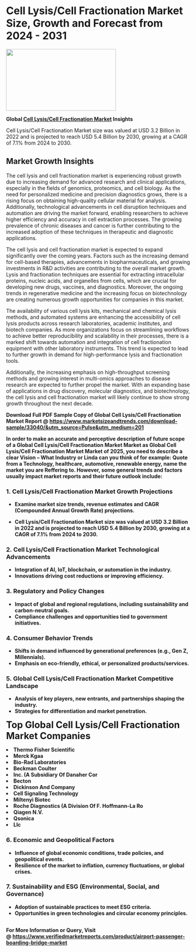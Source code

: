 <H1>Cell Lysis/Cell Fractionation Market Size, Growth and Forecast from 2024 - 2031</H1><img class="aligncenter size-medium wp-image-584254" src="https://thirdeyenews.in/wp-content/uploads/2024/09/Global-Market-Research-300x168.jpeg" alt="" width="300" height="168" /><p><strong>Global&nbsp;<a href="https://www.marketsizeandtrends.com/download-sample/33040/&amp;utm_source=Pulse&amp;utm_medium=201">Cell Lysis/Cell Fractionation Market</a> Insights</strong></p><p>Cell Lysis/Cell Fractionation Market size was valued at USD 3.2 Billion in 2022 and is projected to reach USD 5.4 Billion by 2030, growing at a CAGR of 7.1% from 2024 to 2030.</p><p><h2>Market Growth Insights</h2> <p>The cell lysis and cell fractionation market is experiencing robust growth due to increasing demand for advanced research and clinical applications, especially in the fields of genomics, proteomics, and cell biology. As the need for personalized medicine and precision diagnostics grows, there is a rising focus on obtaining high-quality cellular material for analysis. Additionally, technological advancements in cell disruption techniques and automation are driving the market forward, enabling researchers to achieve higher efficiency and accuracy in cell extraction processes. The growing prevalence of chronic diseases and cancer is further contributing to the increased adoption of these techniques in therapeutic and diagnostic applications.</p> <p><strong></strong></p> <p>The cell lysis and cell fractionation market is expected to expand significantly over the coming years. Factors such as the increasing demand for cell-based therapies, advancements in biopharmaceuticals, and growing investments in R&D activities are contributing to the overall market growth. Lysis and fractionation techniques are essential for extracting intracellular proteins, nucleic acids, and organelles from cells, which are crucial for developing new drugs, vaccines, and diagnostics. Moreover, the ongoing trends in regenerative medicine and the increasing focus on biotechnology are creating numerous growth opportunities for companies in this market.</p> <p>The availability of various cell lysis kits, mechanical and chemical lysis methods, and automated systems are enhancing the accessibility of cell lysis products across research laboratories, academic institutes, and biotech companies. As more organizations focus on streamlining workflows to achieve better reproducibility and scalability in their processes, there is a marked shift towards automation and integration of cell fractionation equipment with other laboratory instruments. This trend is expected to lead to further growth in demand for high-performance lysis and fractionation tools.</p> <p>Additionally, the increasing emphasis on high-throughput screening methods and growing interest in multi-omics approaches to disease research are expected to further propel the market. With an expanding base of applications in drug discovery, molecular diagnostics, and biotechnology, the cell lysis and cell fractionation market will likely continue to show strong growth throughout the next decade.</p> <p><strong></p><p><span class=""><strong>Download Full PDF Sample Copy of Global Cell Lysis/Cell Fractionation Market Report</strong> @ <a href="https://www.marketsizeandtrends.com/download-sample/33040/&amp;utm_source=Pulse&amp;utm_medium=201" target="_blank">https://www.marketsizeandtrends.com/download-sample/33040/&amp;utm_source=Pulse&amp;utm_medium=201</a></span></p><p>In order to make an accurate and perceptive description of future scope of a Global&nbsp;Cell Lysis/Cell Fractionation Market Market as Global&nbsp;Cell Lysis/Cell Fractionation Market Market of 2025, you need to describe a clear Vision &ndash; What Industry or Linda can you think of for example: Quote from a Technology, healthcare, automotive, renewable energy, name the market you are Reffering to. However, some general trends and factors usually impact market reports and their future outlook include:</p><h3>1.&nbsp;<strong>Cell Lysis/Cell Fractionation Market Growth Projections</strong></h3><ul><li>Examine market size trends, revenue estimates and CAGR (Compounded Annual Growth Rate) projections.</li><li><p>Cell Lysis/Cell Fractionation Market size was valued at USD 3.2 Billion in 2022 and is projected to reach USD 5.4 Billion by 2030, growing at a CAGR of 7.1% from 2024 to 2030.</p></li></ul><h3>2.&nbsp;<strong>Cell Lysis/Cell Fractionation Market Technological Advancements</strong></h3><ul><li>Integration of AI, IoT, blockchain, or automation in the industry.</li><li>Innovations driving cost reductions or improving efficiency.</li></ul><h3>3.&nbsp;<strong>Regulatory and Policy Changes</strong></h3><ul><li>Impact of global and regional regulations, including sustainability and carbon-neutral goals.</li><li>Compliance challenges and opportunities tied to government initiatives.</li></ul><h3>4.&nbsp;<strong>Consumer Behavior Trends</strong></h3><ul><li>Shifts in demand influenced by generational preferences (e.g., Gen Z, Millennials).</li><li>Emphasis on eco-friendly, ethical, or personalized products/services.</li></ul><h3>5.&nbsp;<strong>Global Cell Lysis/Cell Fractionation Market Competitive Landscape</strong></h3><ul><li>Analysis of key players, new entrants, and partnerships shaping the industry.</li><li>Strategies for differentiation and market penetration.</li></ul><p data-pm-slice="1 1 []"><span style="color: inherit; font-family: inherit; font-size: 25px;">Top Global Cell Lysis/Cell Fractionation Market Companies</span></p><div class="" data-test-id=""><p><li>Thermo Fisher Scientific</li><li> Merck Kgaa</li><li> Bio-Rad Laboratories</li><li> Beckman Coulter</li><li> Inc. (A Subsidiary Of Danaher Cor</li><li> Becton</li><li> Dickinson And Company</li><li> Cell Signaling Technology</li><li> Miltenyi Biotec</li><li> Roche Diagnostics (A Division Of F. Hoffmann-La Ro</li><li> Qiagen N.V.</li><li> Qsonica</li><li> Llc</li></p></div><h3>6.&nbsp;<strong>Economic and Geopolitical Factors</strong></h3><ul><li>Influence of global economic conditions, trade policies, and geopolitical events.</li><li>Resilience of the market to inflation, currency fluctuations, or global crises.</li></ul><h3>7.&nbsp;<strong>Sustainability and ESG (Environmental, Social, and Governance)</strong></h3><ul><li>Adoption of sustainable practices to meet ESG criteria.</li><li>Opportunities in green technologies and circular economy principles.</li></ul><h2><strong style="font-size: 14px;">For More Information or Query, Visit @&nbsp;</strong><a style="background-color: #ffffff; font-size: 14px;" href="https://www.marketsizeandtrends.com/report/cell-lysis-cell-fractionation-market/" target="_blank">https://www.verifiedmarketreports.com/product/airport-passenger-boarding-bridge-market</a></h2>
